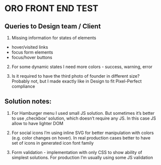 # ORO FRONT END TEST

## Queries to Design team / Client
1. Missing information for states of elements 
 - hover/visited links
 - focus form elements
 - focus/hover buttons
 
2. For some  dynamic states I need more colors - success, warning, error

3. Is it required to have the third photo of founder in different size? Probably not, but I made exactly like in Design to fit Pixel-Perfect compliance

## Solution notes:

1. For Hamburger menu I used small JS solution. But sometimes it’s better to use ‚checkbox‘ solution, which doesn’t require any JS. In this case JS allow to have lighter DOM

2. For social icons I’m using inline SVG for better manipulation with colors (e.g. color changes on hover). In real production cases better to have set of icons in generated icon font family

3. Form validation - implementation with only CSS to show ability of simplest solutions. For production I’m usually using some JS validation
